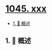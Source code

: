 # [1045. xxx](https://github.com/Tdahuyou/TNotes.leetcode/tree/main/notes/1045.%20xxx)

<!-- region:toc -->

- [1. 📝 概述](#1--概述)

<!-- endregion:toc -->

## 1. 📝 概述
